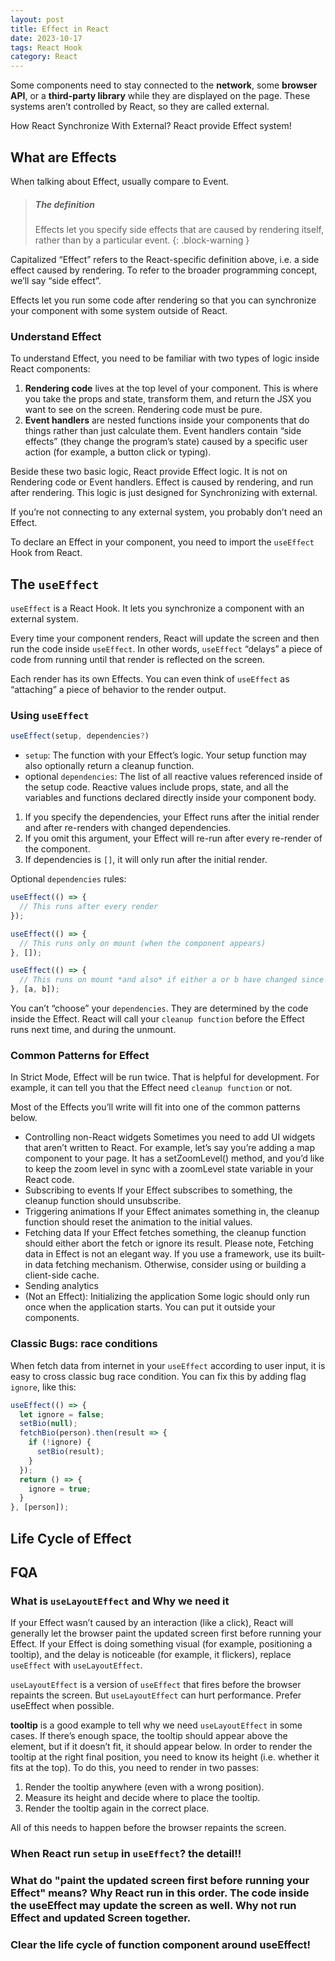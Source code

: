 ```yaml
---
layout: post
title: Effect in React
date: 2023-10-17
tags: React Hook
category: React
---
```


Some components need to stay connected to the **network**, some **browser API**, or a **third-party library** while they are displayed on the page. These systems aren’t controlled by React, so they are called external.

How React Synchronize With External? React provide Effect system!

## What are Effects

When talking about Effect, usually compare to Event. 

> ##### The definition
> 
> Effects let you specify side effects that are caused by rendering itself, rather than by a particular event. 
{: .block-warning }

Capitalized “Effect” refers to the React-specific definition above, i.e. a side effect caused by rendering. To refer to the broader programming concept, we’ll say “side effect”.

Effects let you run some code after rendering so that you can synchronize your component with some system outside of React. 

### Understand Effect

To understand Effect, you need to be familiar with two types of logic inside React components:
1. **Rendering code** lives at the top level of your component. This is where you take the props and state, transform them, and return the JSX you want to see on the screen. Rendering code must be pure.
2. **Event handlers** are nested functions inside your components that do things rather than just calculate them. Event handlers contain “side effects” (they change the program’s state) caused by a specific user action (for example, a button click or typing).

Beside these two basic logic, React provide Effect logic. It is not on Rendering code or Event handlers. Effect is caused by rendering, and run after rendering. 
This logic is just designed for Synchronizing with external.

If you’re not connecting to any external system, you probably don’t need an Effect.

To declare an Effect in your component, you need to import the `useEffect` Hook from React.

## The `useEffect`

`useEffect` is a React Hook. It lets you synchronize a component with an external system.

Every time your component renders, React will update the screen and then run the code inside `useEffect`. In other words, `useEffect` “delays” a piece of code from running until that render is reflected on the screen.

Each render has its own Effects. You can even think of `useEffect` as “attaching” a piece of behavior to the render output. 

### Using `useEffect`

```js
useEffect(setup, dependencies?)
```
- `setup`: The function with your Effect’s logic. Your setup function may also optionally return a cleanup function.
- optional `dependencies`: The list of all reactive values referenced inside of the setup code. Reactive values include props, state, and all the variables and functions declared directly inside your component body.
1. If you specify the dependencies, your Effect runs after the initial render and after re-renders with changed dependencies.
2. If you omit this argument, your Effect will re-run after every re-render of the component.
3. If dependencies is `[]`, it will only run after the initial render. 

Optional `dependencies` rules:
```js
useEffect(() => {
  // This runs after every render
});

useEffect(() => {
  // This runs only on mount (when the component appears)
}, []);

useEffect(() => {
  // This runs on mount *and also* if either a or b have changed since the last render
}, [a, b]);
```

You can’t “choose” your `dependencies`. They are determined by the code inside the Effect.
React will call your `cleanup function` before the Effect runs next time, and during the unmount.

### Common Patterns for Effect

In Strict Mode, Effect will be run twice. That is helpful for development. For example, it can tell you that the Effect need `cleanup function` or not.

Most of the Effects you’ll write will fit into one of the common patterns below.

- Controlling non-React widgets 
Sometimes you need to add UI widgets that aren’t written to React. For example, let’s say you’re adding a map component to your page. It has a setZoomLevel() method, and you’d like to keep the zoom level in sync with a zoomLevel state variable in your React code.
- Subscribing to events 
If your Effect subscribes to something, the cleanup function should unsubscribe.
- Triggering animations 
If your Effect animates something in, the cleanup function should reset the animation to the initial values.
- Fetching data 
If your Effect fetches something, the cleanup function should either abort the fetch or ignore its result. Please note, Fetching data in Effect is not an elegant way. If you use a framework, use its built-in data fetching mechanism. Otherwise, consider using or building a client-side cache. 
- Sending analytics
- (Not an Effect): Initializing the application 
Some logic should only run once when the application starts. You can put it outside your components.

### Classic Bugs: race conditions 

When fetch data from internet in your `useEffect` according to user input, it is easy to cross classic bug race condition. You can fix this by adding flag `ignore`, like this:
```js
useEffect(() => {
  let ignore = false;
  setBio(null);
  fetchBio(person).then(result => {
    if (!ignore) {
      setBio(result);
    }
  });
  return () => {
    ignore = true;
  }
}, [person]);
```

## Life Cycle of Effect

## FQA

### What is `useLayoutEffect` and Why we need it

If your Effect wasn’t caused by an interaction (like a click), React will generally let the browser paint the updated screen first before running your Effect. If your Effect is doing something visual (for example, positioning a tooltip), and the delay is noticeable (for example, it flickers), replace `useEffect` with `useLayoutEffect`.

`useLayoutEffect` is a version of `useEffect` that fires before the browser repaints the screen. But `useLayoutEffect` can hurt performance. Prefer useEffect when possible.

**tooltip** is a good example to tell why we need `useLayoutEffect` in some cases.
If there’s enough space, the tooltip should appear above the element, but if it doesn’t fit, it should appear below. In order to render the tooltip at the right final position, you need to know its height (i.e. whether it fits at the top).
To do this, you need to render in two passes:

1. Render the tooltip anywhere (even with a wrong position).
2. Measure its height and decide where to place the tooltip.
3. Render the tooltip again in the correct place.

All of this needs to happen before the browser repaints the screen.

### When React run `setup` in `useEffect`? the detail!!

### What do "paint the updated screen first before running your Effect" means? Why React run in this order. The code inside the useEffect may update the screen as well. Why not run Effect and updated Screen together.

### Clear the life cycle of function component around useEffect!
